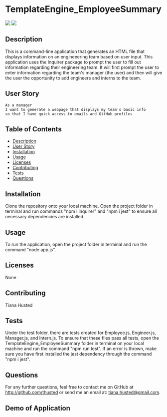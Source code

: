 # TemplateEngine_EmployeeSummary

![](https://img.shields.io/github/issues/thusted/TemplateEngine_EmployeeSummary) ![](https://img.shields.io/github/forks/thusted/TemplateEngine_EmployeeSummary)

## Description
This is a command-line application that generates an HTML file that displays information on an engineeering team based on user input. This application uses the Inquirer package to prompt the user to fill out information regarding their engineering team. It will first prompt the user to enter information regarding the team's manager (the user) and then will give the user the opportunity to add engineers and interns to the team.

## User Story
```
As a manager
I want to generate a webpage that displays my team's basic info
so that I have quick access to emails and GitHub profiles
```

## Table of Contents
* [Description](#Description)
* [User Story](#User-story)
* [Installation](#Installation)
* [Usage](#Usage)
* [Licenses](#Licenses)
* [Contributing](#Contributing)
* [Tests](#Tests)
* [Questions](#Questions)

## Installation
Clone the repository onto your local machine. Open the project folder in terminal and run commands "npm i inquirer" and "npm i jest" to ensure all necessary dependencies are installed.

## Usage
To run the application, open the project folder in terminal and run the command "node app.js".

## Licenses
None

## Contributing
Tiana Husted

## Tests
Under the test folder, there are tests created for Employee.js, Engineer.js, Manager.js, and Intern.js. To ensure that these files pass all tests, open the TemplateEngine_EmployeeSummary folder in terminal on your local machine and run the command "npm run test". If an error is thrown, make sure you have first installed the jest dependency through the command "npm i jest".

## Questions
For any further questions, feel free to contact me on GitHub at http://github.com/thusted or send me an email at: tiana.husted@gmail.com.

## Demo of Application
